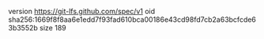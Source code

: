 version https://git-lfs.github.com/spec/v1
oid sha256:1669f8f8aa6e1edd7f93fad610bca00186e43cd98fd7cb2a63bcfcde63b3552b
size 189
